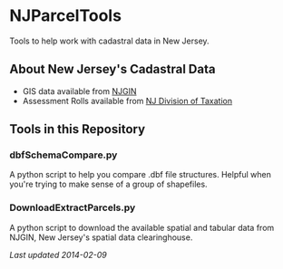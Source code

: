 # NJParcelTools
Tools to help work with cadastral data in New Jersey. 

## About New Jersey's Cadastral Data
- GIS data available from [NJGIN](https://njgin.state.nj.us/NJ_NJGINExplorer/IW.jsp?DLayer=Parcels%20by%20County/Muni)
- Assessment Rolls available from [NJ Division of Taxation](http://www.state.nj.us/treasury/taxation/lpt/TaxListSearchPublicWebpage.shtml)

## Tools in this Repository
### dbfSchemaCompare.py
A python script to help you compare .dbf file structures. Helpful when you're trying to make sense of a group of shapefiles. 

### DownloadExtractParcels.py
A python script to download the available spatial and tabular data from NJGIN, New Jersey's spatial data clearinghouse. 

*Last updated 2014-02-09*